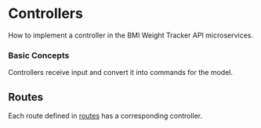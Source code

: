 # Controllers

How to implement a controller in the BMI Weight Tracker API microservices.

### Basic Concepts

Controllers receive input and convert it into commands for the model.

## Routes

Each route defined in [routes](routes.md) has a corresponding controller.
